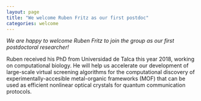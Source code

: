 ```yaml
---
layout: page
title: "We welcome Ruben Fritz as our first postdoc"
categories: welcome
---
```


*We are happy to welcome Ruben Fritz to join the group as our first postdoctoral researcher!*

Ruben received his PhD from Universidad de Talca this year 2018, working on computational biology. He will help us accelerate our development of large-scale virtual screening algorithms for the computational discovery of experimentally-accesible metal-organic frameworks (MOF) that can be used as efficient nonlinear optical crystals for quantum communication protocols.